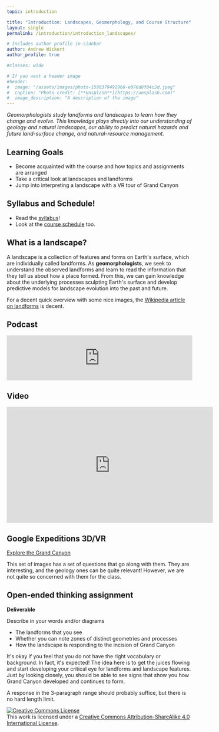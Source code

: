 ```yaml
---
topic: introduction

title: "Introduction: Landscapes, Geomorphology, and Course Structure"
layout: single
permalink: /introduction/introduction_landscapes/

# Includes author profile in sidebar
author: Andrew Wickert
author_profile: true

#classes: wide

# If you want a header image
#header:
#  image: "/assets/images/photo-1590379492966-e076d8f84c2d.jpeg"
#  caption: "Photo credit: [**Unsplash**](https://unsplash.com)"
#  image_description: "A description of the image"
---
```


*Geomorphologists study landforms and landscapes to learn how they change and evolve. This knowledge plays directly into our understanding of geology and natural landscapes, our ability to predict natural hazards and future land-surface change, and natural-resource management.*

## Learning Goals

* Become acquainted with the course and how topics and assignments are arranged
* Take a critical look at landscapes and landforms
* Jump into interpreting a landscape with a VR tour of Grand Canyon

## Syllabus and Schedule!

* Read the [syllabus](/syllabus/)!
* Look at the [course schedule](/schedule/) too.

## What is a landscape?

A landscape is a collection of features and forms on Earth's surface, which are individually called landforms. As **geomorphologists**, we seek to understand the observed landforms and learn to read the information that they tell us about how a place formed. From this, we can gain knowledge about the underlying processes sculpting Earth's surface and develop predictive models for landscape evolution into the past and future.

For a decent quick overview with some nice images, the [Wikipedia article on landforms](https://en.wikipedia.org/wiki/Landscape) is decent.

## Podcast

<iframe title="Introduction: Reading Landscapes" height="122" width="100%" style="border: none;" scrolling="no" data-name="pb-iframe-player" src="https://www.podbean.com/media/player/kctr4-e7be3a?from=pb6admin&download=1&version=1&auto=0&share=1&download=1&rtl=0&fonts=Helvetica&skin=1&pfauth=&btn-skin=107"></iframe>

## Video

<iframe width="560" height="315" src="https://www.youtube.com/embed/wQztytFSL7I" frameborder="0" allow="accelerometer; autoplay; encrypted-media; gyroscope; picture-in-picture" allowfullscreen></iframe>

## Google Expeditions 3D/VR

[Explore the Grand Canyon](https://expeditions.gle/fdl/wmPf)

This set of images has a set of questions that go along with them. They are interesting, and the geology ones can be quite relevant! However, we are not quite so concerned with them for the class.

## Open-ended thinking assignment

**Deliverable**

Describe in your words and/or diagrams
* The landforms that you see
* Whether you can note zones of distinct geometries and processes
* How the landscape is responding to the incision of Grand Canyon

It's okay if you feel that you do not have the right vocabulary or background. In fact, it's expected! The idea here is to get the juices flowing and start developing your critical eye for landforms and landscape features. Just by looking closely, you should be able to see signs that show you how Grand Canyon developed and continues to form.

A response in the 3-paragraph range should probably suffice, but there is no hard length limit.

<a rel="license" href="http://creativecommons.org/licenses/by-sa/4.0/"><img alt="Creative Commons License" style="border-width:0" src="https://i.creativecommons.org/l/by-sa/4.0/88x31.png" /></a><br />This work is licensed under a <a rel="license" href="http://creativecommons.org/licenses/by-sa/4.0/">Creative Commons Attribution-ShareAlike 4.0 International License</a>.
